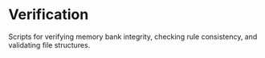 # Verification

Scripts for verifying memory bank integrity, checking rule consistency, and validating file structures.
